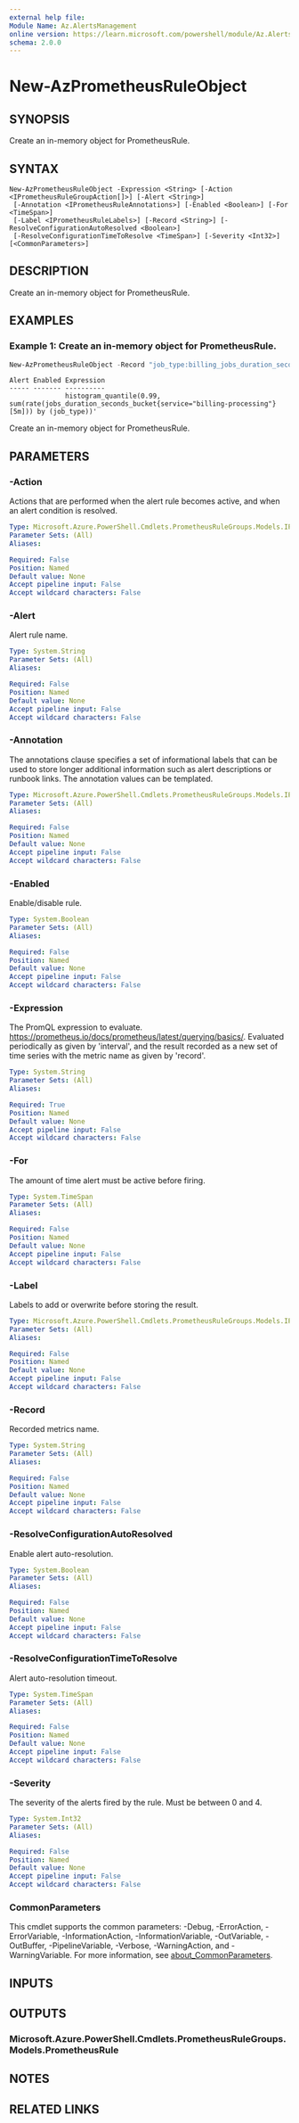 ```yaml
---
external help file:
Module Name: Az.AlertsManagement
online version: https://learn.microsoft.com/powershell/module/Az.AlertsManagement/new-azprometheusruleobject
schema: 2.0.0
---
```


# New-AzPrometheusRuleObject

## SYNOPSIS
Create an in-memory object for PrometheusRule.

## SYNTAX

```
New-AzPrometheusRuleObject -Expression <String> [-Action <IPrometheusRuleGroupAction[]>] [-Alert <String>]
 [-Annotation <IPrometheusRuleAnnotations>] [-Enabled <Boolean>] [-For <TimeSpan>]
 [-Label <IPrometheusRuleLabels>] [-Record <String>] [-ResolveConfigurationAutoResolved <Boolean>]
 [-ResolveConfigurationTimeToResolve <TimeSpan>] [-Severity <Int32>] [<CommonParameters>]
```

## DESCRIPTION
Create an in-memory object for PrometheusRule.

## EXAMPLES

### Example 1:  Create an in-memory object for PrometheusRule.
```powershell
New-AzPrometheusRuleObject -Record "job_type:billing_jobs_duration_seconds:99p5m" -Expression 'histogram_quantile(0.99, sum(rate(jobs_duration_seconds_bucket{service="billing-processing"}[5m])) by (job_type))'
```

```output
Alert Enabled Expression
----- ------- ----------
              histogram_quantile(0.99, sum(rate(jobs_duration_seconds_bucket{service="billing-processing"}[5m])) by (job_type))'
```

Create an in-memory object for PrometheusRule.

## PARAMETERS

### -Action
Actions that are performed when the alert rule becomes active, and when an alert condition is resolved.

```yaml
Type: Microsoft.Azure.PowerShell.Cmdlets.PrometheusRuleGroups.Models.IPrometheusRuleGroupAction[]
Parameter Sets: (All)
Aliases:

Required: False
Position: Named
Default value: None
Accept pipeline input: False
Accept wildcard characters: False
```

### -Alert
Alert rule name.

```yaml
Type: System.String
Parameter Sets: (All)
Aliases:

Required: False
Position: Named
Default value: None
Accept pipeline input: False
Accept wildcard characters: False
```

### -Annotation
The annotations clause specifies a set of informational labels that can be used to store longer additional information such as alert descriptions or runbook links.
The annotation values can be templated.

```yaml
Type: Microsoft.Azure.PowerShell.Cmdlets.PrometheusRuleGroups.Models.IPrometheusRuleAnnotations
Parameter Sets: (All)
Aliases:

Required: False
Position: Named
Default value: None
Accept pipeline input: False
Accept wildcard characters: False
```

### -Enabled
Enable/disable rule.

```yaml
Type: System.Boolean
Parameter Sets: (All)
Aliases:

Required: False
Position: Named
Default value: None
Accept pipeline input: False
Accept wildcard characters: False
```

### -Expression
The PromQL expression to evaluate.
https://prometheus.io/docs/prometheus/latest/querying/basics/.
Evaluated periodically as given by 'interval', and the result recorded as a new set of time series with the metric name as given by 'record'.

```yaml
Type: System.String
Parameter Sets: (All)
Aliases:

Required: True
Position: Named
Default value: None
Accept pipeline input: False
Accept wildcard characters: False
```

### -For
The amount of time alert must be active before firing.

```yaml
Type: System.TimeSpan
Parameter Sets: (All)
Aliases:

Required: False
Position: Named
Default value: None
Accept pipeline input: False
Accept wildcard characters: False
```

### -Label
Labels to add or overwrite before storing the result.

```yaml
Type: Microsoft.Azure.PowerShell.Cmdlets.PrometheusRuleGroups.Models.IPrometheusRuleLabels
Parameter Sets: (All)
Aliases:

Required: False
Position: Named
Default value: None
Accept pipeline input: False
Accept wildcard characters: False
```

### -Record
Recorded metrics name.

```yaml
Type: System.String
Parameter Sets: (All)
Aliases:

Required: False
Position: Named
Default value: None
Accept pipeline input: False
Accept wildcard characters: False
```

### -ResolveConfigurationAutoResolved
Enable alert auto-resolution.

```yaml
Type: System.Boolean
Parameter Sets: (All)
Aliases:

Required: False
Position: Named
Default value: None
Accept pipeline input: False
Accept wildcard characters: False
```

### -ResolveConfigurationTimeToResolve
Alert auto-resolution timeout.

```yaml
Type: System.TimeSpan
Parameter Sets: (All)
Aliases:

Required: False
Position: Named
Default value: None
Accept pipeline input: False
Accept wildcard characters: False
```

### -Severity
The severity of the alerts fired by the rule.
Must be between 0 and 4.

```yaml
Type: System.Int32
Parameter Sets: (All)
Aliases:

Required: False
Position: Named
Default value: None
Accept pipeline input: False
Accept wildcard characters: False
```

### CommonParameters
This cmdlet supports the common parameters: -Debug, -ErrorAction, -ErrorVariable, -InformationAction, -InformationVariable, -OutVariable, -OutBuffer, -PipelineVariable, -Verbose, -WarningAction, and -WarningVariable. For more information, see [about_CommonParameters](http://go.microsoft.com/fwlink/?LinkID=113216).

## INPUTS

## OUTPUTS

### Microsoft.Azure.PowerShell.Cmdlets.PrometheusRuleGroups.Models.PrometheusRule

## NOTES

## RELATED LINKS

